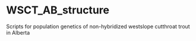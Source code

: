 # WSCT_AB_structure
Scripts for population genetics of non-hybridized westslope cutthroat trout in Alberta
